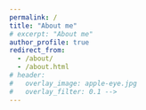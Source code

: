 ```yaml
---
permalink: /
title: "About me"
# excerpt: "About me"
author_profile: true
redirect_from: 
  - /about/
  - /about.html
# header:
#   overlay_image: apple-eye.jpg
#   overlay_filter: 0.1 -->
---
```




<!-- ---
title: About
permalink: /about/
author_profile: true
tags:
# header:
#   overlay_image: apple-eye.jpg
#   overlay_filter: 0.1 -->


